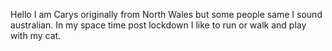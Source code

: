 Hello I am Carys originally from North Wales but some people same I sound australian.
In my space time post lockdown I like to run or walk and play with my cat.